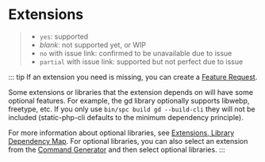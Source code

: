 # Extensions

> - `yes`: supported
> - _blank_: not supported yet, or WIP
> - `no` with issue link: confirmed to be unavailable due to issue
> - `partial` with issue link: supported but not perfect due to issue

<!--@include: ../../extensions.md-->

::: tip
If an extension you need is missing, you can create a [Feature Request](https://github.com/crazywhalecc/static-php-cli/issues).

Some extensions or libraries that the extension depends on will have some optional features. 
For example, the gd library optionally supports libwebp, freetype, etc. 
If you only use `bin/spc build gd --build-cli` they will not be included (static-php-cli defaults to the minimum dependency principle).

For more information about optional libraries, see [Extensions, Library Dependency Map](./deps-map). 
For optional libraries, you can also select an extension from the [Command Generator](./cli-generator) and then select optional libraries.
:::
